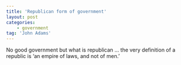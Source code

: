```yaml
---
title: 'Republican form of government'
layout: post
categories:
    - government
tag: 'John Adams'
---
```


No good government but what is republican … the very definition of a republic is ‘an empire of laws, and not of men.’